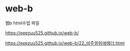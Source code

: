 # web-b
웹b html수업 파일


https://eeezuu525.github.io/web-b/



https://eeezuu525.github.io/web-b/22_비주얼위에헤더.html
